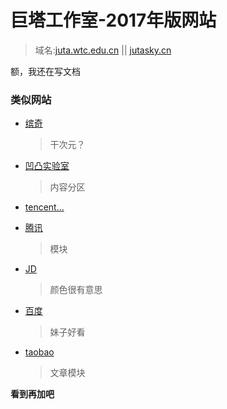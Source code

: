 # 巨塔工作室-2017年版网站

> 域名:[juta.wtc.edu.cn](http://juta.wtc.edu.cn) || [jutasky.cn](http://jutasky.cn)

额，我还在写文档

### 类似网站

  - [缤奇](https://www.binkic.com/)

    > 干次元？

  - [凹凸实验室](https://aotu.io/index.html)

    > 内容分区

  - [tencent...](https://isux.tencent.com/)

  - [腾讯](http://www.alloyteam.com/)

    > 模块

  - [JD](https://jdc.jd.com/team)

    >  颜色很有意思

  - [百度](http://mux.baidu.com/)

    > 妹子好看

- [ taobao](http://taobaofed.org/)

  > 文章模块

**看到再加吧**
